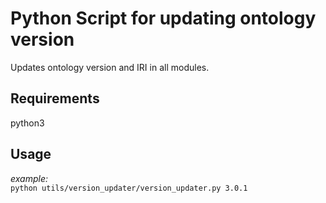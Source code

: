 # Python Script for updating ontology version

Updates ontology version and IRI in all modules.

## Requirements

python3

## Usage

*example:*    
```python utils/version_updater/version_updater.py 3.0.1```
